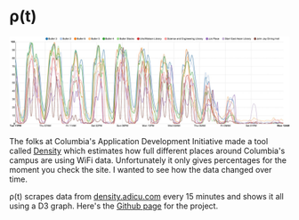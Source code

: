 # ρ(t)

<center><a href="http://www.columbia.edu/~sbb2151/rho_t/"><img src="https://raw.githubusercontent.com/sballin/rho_t/master/finals.jpg"/></a></center>

The folks at Columbia's Application Development Initiative made a tool called [Density](https://density.adicu.com) which estimates how full different places around Columbia's campus are using WiFi data. Unfortunately it only gives percentages for the moment you check the site. I wanted to see how the data changed over time.

ρ(t) scrapes data from [density.adicu.com](http://density.adicu.com/) every 15 minutes and shows it all using a D3 graph. Here's the [Github page](https://github.com/sballin/rho_t) for the project. 
